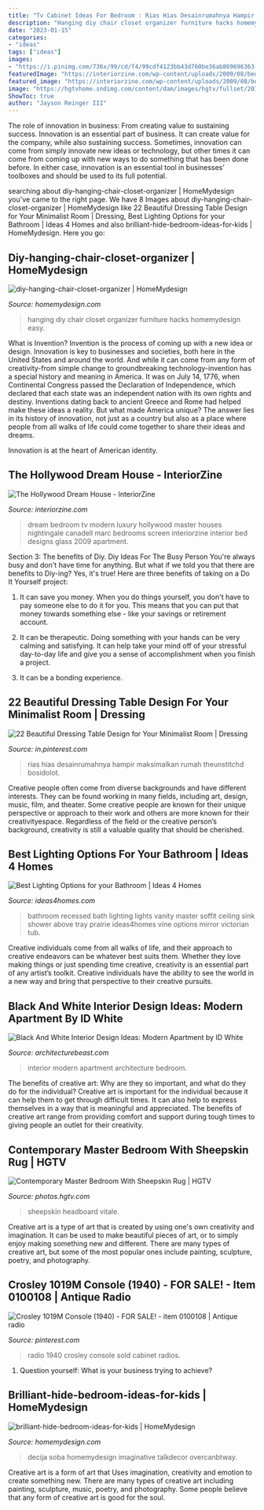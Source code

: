 ```yaml
---
title: "Tv Cabinet Ideas For Bedroom : Rias Hias Desainrumahnya Hampir Maksimalkan Rumah Theunstitchd Bosidolot"
description: "Hanging diy chair closet organizer furniture hacks homemydesign easy"
date: "2023-01-15"
categories:
- "ideas"
tags: ["ideas"]
images:
- "https://i.pinimg.com/736x/99/cd/f4/99cdf4123bb43d760be36ab869696363--radia-item-number.jpg"
featuredImage: "https://interiorzine.com/wp-content/uploads/2009/08/bedroom-tv-screen.jpg"
featured_image: "https://interiorzine.com/wp-content/uploads/2009/08/bedroom-tv-screen.jpg"
image: "https://hgtvhome.sndimg.com/content/dam/images/hgtv/fullset/2019/6/26/1/DOTY2019_Natalie-Myers_Veneer-Santa-Monica-Color_12.jpg.rend.hgtvcom.966.1449.suffix/1561576172034.jpeg"
ShowToc: true
author: "Jayson Reinger III"
---
```



The role of innovation in business: From creating value to sustaining success.
Innovation is an essential part of business. It can create value for the company, while also sustaining success. Sometimes, innovation can come from simply innovate new ideas or technology, but other times it can come from coming up with new ways to do something that has been done before. In either case, innovation is an essential tool in businesses’ toolboxes and should be used to its full potential.

	

		
searching about diy-hanging-chair-closet-organizer | HomeMydesign you've came to the right page. We have 8 Images about diy-hanging-chair-closet-organizer | HomeMydesign like 22 Beautiful Dressing Table Design for Your Minimalist Room | Dressing, Best Lighting Options for your Bathroom | Ideas 4 Homes and also brilliant-hide-bedroom-ideas-for-kids | HomeMydesign. Here you go:
		
    
## Diy-hanging-chair-closet-organizer | HomeMydesign

<img loading=lazy src="https://homemydesign.com/wp-content/uploads/2015/06/diy-hanging-chair-closet-organizer.jpg" onerror="this.onerror=null;this.src='https://tse4.mm.bing.net/th?id=OIP.JaKma7pDZX-TM2Av2GsPvgHaP3&amp;pid=15.1';" alt="diy-hanging-chair-closet-organizer | HomeMydesign">

_Source: homemydesign.com_

>hanging diy chair closet organizer furniture hacks homemydesign easy. 

	

What is Invention?
Invention is the process of coming up with a new idea or design. Innovation is key to businesses and societies, both here in the United States and around the world. And while it can come from any form of creativity-from simple change to groundbreaking technology-invention has a special history and meaning in America.
It was on July 14, 1776, when Continental Congress passed the Declaration of Independence, which declared that each state was an independent nation with its own rights and destiny. Inventions dating back to ancient Greece and Rome had helped make these ideas a reality. But what made America unique? The answer lies in its history of innovation, not just as a country but also as a place where people from all walks of life could come together to share their ideas and dreams.

Innovation is at the heart of American identity.

    
## The Hollywood Dream House - InteriorZine

<img loading=lazy src="https://interiorzine.com/wp-content/uploads/2009/08/bedroom-tv-screen.jpg" onerror="this.onerror=null;this.src='https://tse2.mm.bing.net/th?id=OIP.pClm_krbw7mP23QGbPkeHgHaEp&amp;pid=15.1';" alt="The Hollywood Dream House - InteriorZine">

_Source: interiorzine.com_

>dream bedroom tv modern luxury hollywood master houses nightingale canadell marc bedrooms screen interiorzine interior bed designs glass 2009 apartment. 

	

Section 3: The benefits of Diy.
Diy Ideas For The Busy Person
You're always busy and don't have time for anything. But what if we told you that there are benefits to Diy-ing? Yes, it's true! Here are three benefits of taking on a Do It Yourself project:

1. It can save you money. When you do things yourself, you don't have to pay someone else to do it for you. This means that you can put that money towards something else - like your savings or retirement account.

2. It can be therapeutic. Doing something with your hands can be very calming and satisfying. It can help take your mind off of your stressful day-to-day life and give you a sense of accomplishment when you finish a project.

3. It can be a bonding experience.

    
## 22 Beautiful Dressing Table Design For Your Minimalist Room | Dressing

<img loading=lazy src="https://i.pinimg.com/736x/67/db/cc/67dbcc0efd7ca4da351fe927d16c1184.jpg" onerror="this.onerror=null;this.src='https://tse3.mm.bing.net/th?id=OIP.WMOB60ZluS_icRdjxTcFLAHaJ3&amp;pid=15.1';" alt="22 Beautiful Dressing Table Design for Your Minimalist Room | Dressing">

_Source: in.pinterest.com_

>rias hias desainrumahnya hampir maksimalkan rumah theunstitchd bosidolot. 

	

Creative people often come from diverse backgrounds and have different interests. They can be found working in many fields, including art, design, music, film, and theater. Some creative people are known for their unique perspective or approach to their work and others are more known for their creativityespace. Regardless of the field or the creative person’s background, creativity is still a valuable quality that should be cherished.

    
## Best Lighting Options For Your Bathroom | Ideas 4 Homes

<img loading=lazy src="http://www.ideas4homes.com/wp-content/uploads/2015/08/Recessed-Bathroom-Lights-Above-Bathroom-Sink.jpg" onerror="this.onerror=null;this.src='https://tse3.mm.bing.net/th?id=OIP.O8HRH6pGQ69wdbMPpnAH_AHaKP&amp;pid=15.1';" alt="Best Lighting Options for your Bathroom | Ideas 4 Homes">

_Source: ideas4homes.com_

>bathroom recessed bath lighting lights vanity master soffit ceiling sink shower above tray prairie ideas4homes vine options mirror victorian tub. 

	

Creative individuals come from all walks of life, and their approach to creative endeavors can be whatever best suits them. Whether they love making things or just spending time creative, creativity is an essential part of any artist’s toolkit. Creative individuals have the ability to see the world in a new way and bring that perspective to their creative pursuits.

    
## Black And White Interior Design Ideas: Modern Apartment By ID White

<img loading=lazy src="http://www.architecturebeast.com/wp-content/uploads/2017/05/Black-And-White-Interior-Design-Ideas-Modern-Apartment-by-ID-White-on-Architecture-Beast-06-min.jpg" onerror="this.onerror=null;this.src='https://tse1.mm.bing.net/th?id=OIP.C9PXrtJ-UP20dtbsneqyBAHaJ3&amp;pid=15.1';" alt="Black And White Interior Design Ideas: Modern Apartment by ID White">

_Source: architecturebeast.com_

>interior modern apartment architecture bedroom. 

	

The benefits of creative art: Why are they so important, and what do they do for the individual?
Creative art is important for the individual because it can help them to get through difficult times. It can also help to express themselves in a way that is meaningful and appreciated. The benefits of creative art range from providing comfort and support during tough times to giving people an outlet for their creativity.

    
## Contemporary Master Bedroom With Sheepskin Rug | HGTV

<img loading=lazy src="https://hgtvhome.sndimg.com/content/dam/images/hgtv/fullset/2019/6/26/1/DOTY2019_Natalie-Myers_Veneer-Santa-Monica-Color_12.jpg.rend.hgtvcom.966.1449.suffix/1561576172034.jpeg" onerror="this.onerror=null;this.src='https://tse3.mm.bing.net/th?id=OIP.6pS4tnbiI7emrzgag8vtCQHaLG&amp;pid=15.1';" alt="Contemporary Master Bedroom With Sheepskin Rug | HGTV">

_Source: photos.hgtv.com_

>sheepskin headboard vitale. 

	

Creative art is a type of art that is created by using one's own creativity and imagination. It can be used to make beautiful pieces of art, or to simply enjoy making something new and different. There are many types of creative art, but some of the most popular ones include painting, sculpture, poetry, and photography.

    
## Crosley 1019M Console (1940) - FOR SALE! - Item 0100108 | Antique Radio

<img loading=lazy src="https://i.pinimg.com/736x/99/cd/f4/99cdf4123bb43d760be36ab869696363--radia-item-number.jpg" onerror="this.onerror=null;this.src='https://tse2.mm.bing.net/th?id=OIP.M5aO7c8-yxuhTu06NZhEtwHaKI&amp;pid=15.1';" alt="Crosley 1019M Console (1940) - FOR SALE! - item 0100108 | Antique radio">

_Source: pinterest.com_

>radio 1940 crosley console sold cabinet radios. 

	

1. Question yourself: What is your business trying to achieve? 

    
## Brilliant-hide-bedroom-ideas-for-kids | HomeMydesign

<img loading=lazy src="https://homemydesign.com/wp-content/uploads/2019/11/brilliant-hide-bedroom-ideas-for-kids.jpg" onerror="this.onerror=null;this.src='https://tse4.mm.bing.net/th?id=OIP.Vv9PMq5BZqJYJVWRG6pj6gHaLH&amp;pid=15.1';" alt="brilliant-hide-bedroom-ideas-for-kids | HomeMydesign">

_Source: homemydesign.com_

>decija soba homemydesign imaginative talkdecor overcanbtway. 

	

Creative art is a form of art that Uses imagination, creativity and emotion to create something new. There are many types of creative art including painting, sculpture, music, poetry, and photography. Some people believe that any form of creative art is good for the soul.

